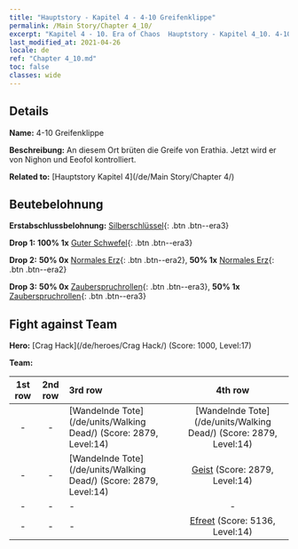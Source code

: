 ```yaml
---
title: "Hauptstory - Kapitel 4 - 4-10 Greifenklippe"
permalink: /Main Story/Chapter 4_10/
excerpt: "Kapitel 4 - 10. Era of Chaos  Hauptstory - Kapitel 4_10. 4-10 Greifenklippe"
last_modified_at: 2021-04-26
locale: de
ref: "Chapter 4_10.md"
toc: false
classes: wide
---
```


## Details

 **Name:** 4-10 Greifenklippe

 **Beschreibung:** An diesem Ort brüten die Greife von Erathia. Jetzt wird er von Nighon und Eeofol kontrolliert.

 **Related to:** [Hauptstory Kapitel 4](/de/Main Story/Chapter 4/)

## Beutebelohnung

 **Erstabschlussbelohnung:** [Silberschlüssel](/ItemsDE/con_693/){: .btn .btn--era3}

 **Drop 1:** **100% 1x** [Guter Schwefel](/ItemsDE/mat_15/){: .btn .btn--era3}

 **Drop 2:** **50% 0x** [Normales Erz](/ItemsDE/mat_6/){: .btn .btn--era2}, **50% 1x** [Normales Erz](/ItemsDE/mat_6/){: .btn .btn--era2}

 **Drop 3:** **50% 0x** [Zauberspruchrollen](/ItemsDE/con_694/){: .btn .btn--era3}, **50% 1x** [Zauberspruchrollen](/ItemsDE/con_694/){: .btn .btn--era3}


## Fight against Team
 **Hero:** [Crag Hack](/de/heroes/Crag Hack/) (Score: 1000, Level:17)

 **Team:**


  | 1st row | 2nd row | 3rd row | 4th row |
  |:----:|:----:|:----|:----:|
  | - | - | [Wandelnde Tote](/de/units/Walking Dead/) (Score: 2879, Level:14)  | [Wandelnde Tote](/de/units/Walking Dead/) (Score: 2879, Level:14)  |
  | - | - | [Wandelnde Tote](/de/units/Walking Dead/) (Score: 2879, Level:14)  | [Geist](/de/units/Wight/) (Score: 2879, Level:14)  |
  | - | - | - | - |
  | - | - | - | [Efreet](/de/units/Efreeti/) (Score: 5136, Level:14)  |


